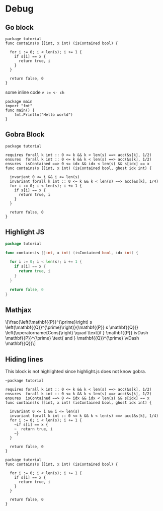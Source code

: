 # Debug

## Go block
```go,editable
package tutorial
func contains(s []int, x int) (isContained bool) {

  for i := 0; i < len(s); i += 1 {
    if s[i] == x {
      return true, i
    }
  }

  return false, 0
}
```

some inline code `v := <- ch`

```go,editable
package main
import "fmt"
func main() {
    fmt.Println("Hello world")
}
```

## Gobra Block
```gobra,editable
package tutorial

requires forall k int :: 0 <= k && k < len(s) ==> acc(&s[k], 1/2)
ensures  forall k int :: 0 <= k && k < len(s) ==> acc(&s[k], 1/2)
ensures  isContained ==> 0 <= idx && idx < len(s) && s[idx] == x
func contains(s []int, x int) (isContained bool, ghost idx int) {

  invariant 0 <= i && i <= len(s)
  invariant forall k int :: 0 <= k && k < len(s) ==> acc(&s[k], 1/4)
  for i := 0; i < len(s); i += 1 {
    if s[i] == x {
      return true, i
    }
  }

  return false, 0
}
```
## Highlight JS
```go
package tutorial

func contains(s []int, x int) (isContained bool, idx int) {

  for i := 0; i < len(s); i += 1 {
    if s[i] == x {
      return true, i
    }
  }

  return false, 0
}
```
## Mathjax

\\[\frac{\left(\mathbf{\{P\}}^{\prime}\right) s \left(\mathbf{\{Q\}}^{\prime}\right)}{\mathbf{\{P\}} s \mathbf{\{Q\}}} \left(\operatorname{Cons}\right) \quad \text{if } \mathbf{\{P\}} \vDash \mathbf{\{P\}}^{\prime} \text{ and } \mathbf{\{Q\}}^{\prime} \vDash \mathbf{\{Q\}}\\]

## Hiding lines
This block is not highlighted since highlight.js does not know gobra.
```gobra,should_panic
~package tutorial

requires forall k int :: 0 <= k && k < len(s) ==> acc(&s[k], 1/2)
ensures  forall k int :: 0 <= k && k < len(s) ==> acc(&s[k], 1/2)
ensures  isContained ==> 0 <= idx && idx < len(s) && s[idx] == x
func contains(s []int, x int) (isContained bool, ghost idx int) {

  invariant 0 <= i && i <= len(s)
  invariant forall k int :: 0 <= k && k < len(s) ==> acc(&s[k], 1/4)
  for i := 0; i < len(s); i += 1 {
    ~if s[i] == x {
    ~  return true, i
    ~}
  }

  return false, 0
}
```


```go,editable,mdbook-runnable,should_panic,compile_fail,runnable
package tutorial
func contains(s []int, x int) (isContained bool) {

  for i := 0; i < len(s); i += 1 {
    if s[i] == x {
      return true, i
    }
  }

  return false, 0
}
```
